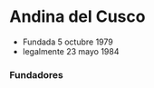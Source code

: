 # Andina del Cusco
- Fundada 5 octubre 1979
- legalmente 23 mayo 1984
### Fundadores
<!--stackedit_data:
eyJoaXN0b3J5IjpbLTE3NzQ2MDQ2MV19
-->